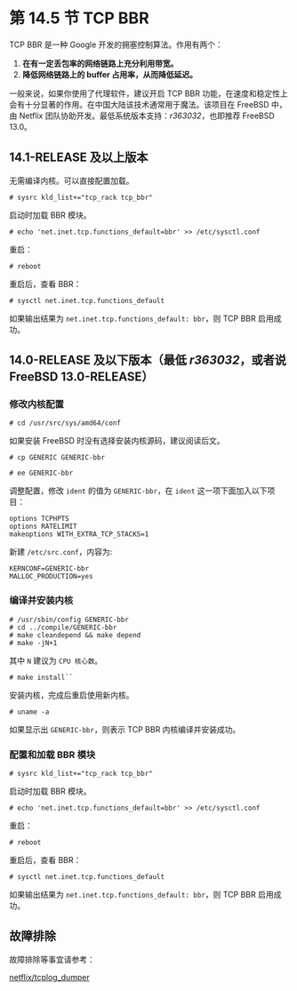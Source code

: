 # 第 14.5 节 TCP BBR

TCP BBR 是一种 Google 开发的拥塞控制算法。作用有两个：

1. **在有一定丢包率的网络链路上充分利用带宽。**
2. **降低网络链路上的 buffer 占用率，从而降低延迟。**

一般来说，如果你使用了代理软件，建议开启 TCP BBR 功能，在速度和稳定性上会有十分显著的作用。在中国大陆该技术通常用于魔法。该项目在 FreeBSD 中，由 Netflix 团队协助开发。最低系统版本支持：*r363032*，也即推荐 FreeBSD 13.0。

## 14.1-RELEASE 及以上版本

无需编译内核。可以直接配置加载。

```
# sysrc kld_list+="tcp_rack tcp_bbr"
```

启动时加载 BBR 模块。

```
# echo 'net.inet.tcp.functions_default=bbr' >> /etc/sysctl.conf
```

重启：

```
# reboot 
```
重启后，查看 BBR：

```
# sysctl net.inet.tcp.functions_default
```

如果输出结果为 `net.inet.tcp.functions_default: bbr`，则 TCP BBR 启用成功。

## 14.0-RELEASE 及以下版本（最低 *r363032*，或者说 FreeBSD 13.0-RELEASE）

### 修改内核配置

```
# cd /usr/src/sys/amd64/conf
```

如果安装 FreeBSD 时没有选择安装内核源码，建议阅读后文。

```
# cp GENERIC GENERIC-bbr
```

```
# ee GENERIC-bbr
```

调整配置，修改 `ident` 的值为 `GENERIC-bbr`，在 `ident` 这一项下面加入以下项目：

```shell-session
options TCPHPTS
options RATELIMIT
makeoptions WITH_EXTRA_TCP_STACKS=1
```

新建 `/etc/src.conf`，内容为:

```shell-session
KERNCONF=GENERIC-bbr
MALLOC_PRODUCTION=yes
```

### 编译并安装内核

```shell-session
# /usr/sbin/config GENERIC-bbr
# cd ../compile/GENERIC-bbr
# make cleandepend && make depend
# make -jN+1
```

其中 `N` 建议为 `CPU 核心数`。

```
# make install``
```

安装内核，完成后重启使用新内核。

```
# uname -a
```

如果显示出 `GENERIC-bbr`，则表示 TCP BBR 内核编译并安装成功。

### 配置和加载 BBR 模块

```
# sysrc kld_list+="tcp_rack tcp_bbr"
```

启动时加载 BBR 模块。

```
# echo 'net.inet.tcp.functions_default=bbr' >> /etc/sysctl.conf
```

重启：

```
# reboot 
```
重启后，查看 BBR：

```
# sysctl net.inet.tcp.functions_default
```

如果输出结果为 `net.inet.tcp.functions_default: bbr`，则 TCP BBR 启用成功。

## 故障排除

故障排除等事宜请参考：

[netflix/tcplog_dumper](https://github.com/netflix/tcplog_dumper)
